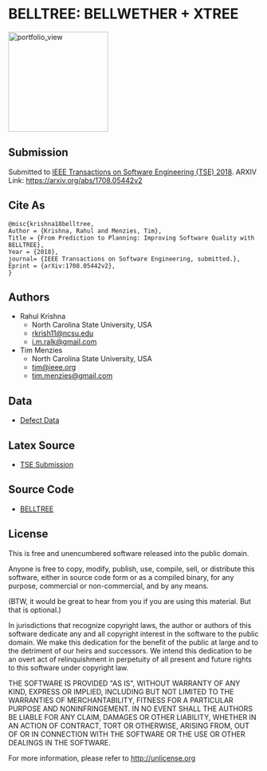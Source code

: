 # BELLTREE: **BELL**WETHER + **XTREE**
<img width="200" alt="portfolio_view" src="https://s3.amazonaws.com/images.static.steveweissmusic.com/products/images/uploads/popup/SW-450.jpg">

## Submission 

Submitted to [IEEE Transactions on Software Engineering (TSE) 2018](https://www.computer.org/web/tse). ARXIV Link: https://arxiv.org/abs/1708.05442v2

## Cite As

```
@misc{krishna18belltree,
Author = {Krishna, Rahul and Menzies, Tim},
Title = {From Prediction to Planning: Improving Software Quality with BELLTREE},
Year = {2018},
journal= {IEEE Transactions on Software Engineering, submitted.},
Eprint = {arXiv:1708.05442v2},
}
```

## Authors

+ Rahul Krishna
  + North Carolina State University, USA
  + rkrish11@ncsu.edu  
  + i.m.ralk@gmail.com
+ Tim Menzies
  + North Carolina State University, USA
  + tim@ieee.org  
  + tim.menzies@gmail.com

## Data

+ [Defect Data](/src/data)

## Latex Source

+ [TSE Submission](/docs/1708.05442/)

## Source Code

+ [BELLTREE](/src/)

## License

This is free and unencumbered software released into the public domain.

Anyone is free to copy, modify, publish, use, compile, sell, or distribute this software, either in source code form or as a compiled binary, for any purpose, commercial or non-commercial, and by any means.

(BTW, it would be great to hear from you if you are using this material. But that is optional.)

In jurisdictions that recognize copyright laws, the author or authors of this software dedicate any and all copyright interest in the software to the public domain. We make this dedication for the benefit of the public at large and to the detriment of our heirs and successors. We intend this dedication to be an overt act of relinquishment in perpetuity of all present and future rights to this software under copyright law.

THE SOFTWARE IS PROVIDED "AS IS", WITHOUT WARRANTY OF ANY KIND, EXPRESS OR IMPLIED, INCLUDING BUT NOT LIMITED TO THE WARRANTIES OF MERCHANTABILITY, FITNESS FOR A PARTICULAR PURPOSE AND NONINFRINGEMENT. IN NO EVENT SHALL THE AUTHORS BE LIABLE FOR ANY CLAIM, DAMAGES OR OTHER LIABILITY, WHETHER IN AN ACTION OF CONTRACT, TORT OR OTHERWISE, ARISING FROM, OUT OF OR IN CONNECTION WITH THE SOFTWARE OR THE USE OR OTHER DEALINGS IN THE SOFTWARE.

For more information, please refer to http://unlicense.org
